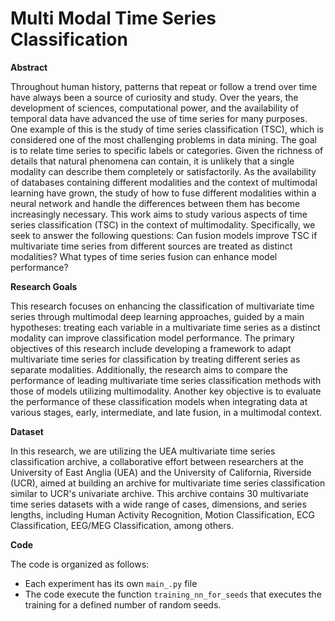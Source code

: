 # Multi Modal Time Series Classification

**Abstract**

Throughout human history, patterns that repeat or follow a trend over time have always been a source of curiosity and study. Over the years, the development of sciences, computational power, and the availability of temporal data have advanced the use of time series for many purposes. One example of this is the study of time series classification (TSC), which is considered one of the most challenging problems in data mining. The goal is to relate time series to specific labels or categories. Given the richness of details that natural phenomena can contain, it is unlikely that a single modality can describe them completely or satisfactorily. As the availability of databases containing different modalities and the context of multimodal learning have grown, the study of how to fuse different modalities within a neural network and handle the differences between them has become increasingly necessary. This work aims to study various aspects of time series classification (TSC) in the context of multimodality. Specifically, we seek to answer the following questions: Can fusion models improve TSC if multivariate time series from different sources are treated as distinct modalities? What types of time series fusion can enhance model performance?

**Research Goals**

This research focuses on enhancing the classification of multivariate time series through multimodal deep learning approaches, guided by a main hypotheses: treating each variable in a multivariate time series as a distinct modality can improve classification model performance. The primary objectives of this research include developing a framework to adapt multivariate time series for classification by treating different series as separate modalities. Additionally, the research aims to compare the performance of leading multivariate time series classification methods with those of models utilizing multimodality. Another key objective is to evaluate the performance of these classification models when integrating data at various stages, early, intermediate, and late fusion, in a multimodal context.


**Dataset**

In this research, we are utilizing the UEA multivariate time series classification archive, a collaborative effort between researchers at the University of East Anglia (UEA) and the University of California, Riverside (UCR), aimed at building an archive for multivariate time series classification similar to UCR's univariate archive. This archive contains 30 multivariate time series datasets with a wide range of cases, dimensions, and series lengths, including Human Activity Recognition, Motion Classification, ECG Classification, EEG/MEG Classification, among others.


**Code**

The code is organized as follows:
- Each experiment has its own `main_.py` file
- The code execute the function `training_nn_for_seeds` that executes the training for a defined number of random seeds.
